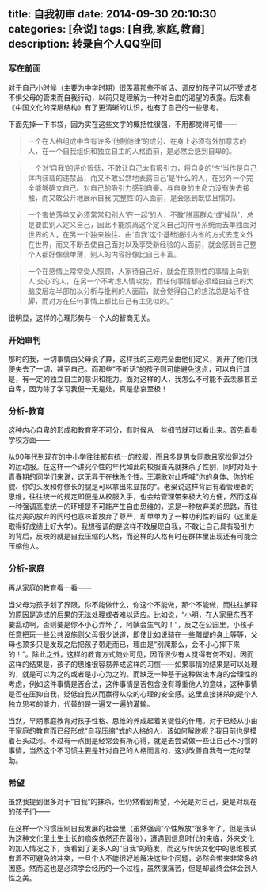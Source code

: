 title: 自我初审
date: 2014-09-30 20:10:30
categories: [杂说]
tags: [自我,家庭,教育]
description: 转录自个人QQ空间
---
### 写在前面
对于自己小时候（主要为中学时期）很羡慕那些不听话、调皮的孩子可以不受或者不惧父母的管束而自我行动，以前只是理解为一种对自由的渴望的表露。后来看《中国文化的深层结构》有了更清晰的认识，也有了自己的一些思考。

下面先掉一下书袋，因为实在这些文字的概括性很强，不用都觉得可惜——

> 一个在人格组成中含有许多‘他制他律’的成分、在身上必须有外加意志的人，在一个自我组织和独立自主的人格面前，是必然会感到自卑的。
<!--more-->
> 一个对‘自我’的评价很低，不敢让自己太有吸引力，将自身的‘性’当作是自己体内装载的违禁品，而又不敢公然地表露自己‘是’什么的人，在另外一个完全能够确立自己、对自己的吸引力感到自豪、与自身的生命力没有失去接触，而又敢公开地展示自我‘完整性’的人面前，是会感到既怯且懦的。

> 一个害怕落单又必须常常和别人‘在一起‘的人，不敢’脱离群众‘或‘掉队’，总是要由别人定义自己，因此不能脱离这个定义自己的符号系统而去单独面对世界的人，在另一个独来独往、由‘自我’这个基础通过内省的方式去定义外在世界，而又不断去使自己面对以及享受新经验的人面前，就会感到自己整个人都好像很单薄，别人的内容好像比自己丰富。

> 一个在感情上常常受人照顾，人家待自己好，就会在原则性的事情上向别人‘交心’的人，在另一个不考虑人情攻势，而任何事情都必须经由自己的大脑皮层左半部加以分析与批判的人面前，就会觉得自己的想法总是站不住脚，而对方在任何事情上都比自己有主见似的。”

很明显，这样的心理形势与一个人的智商无关。

### 开始审判
那时的我，一切事情由父母说了算，这样我的三观完全由他们定义，离开了他们我便失去了一切，甚至自己。而那些“不听话”的孩子则可能避免这点，可以自行其是，有一定的独立自主的意识和能力。面对这样的人，我怎么不可能不去羡慕甚至自卑，因为除了学习我便一无是处，真是悲哀至极！

### 分析-教育
这种内心自卑的形成和教育密不可分，有时候从一些细节就可以看出来。首先看看学校方面——

从90年代到现在的中小学往往都有统一的校服，而且多是男女同款且宽松得过分的运动服。在这样一个讲究个性的年代如此的校服首先就抹杀了性别，同时对处于青春期的同学们来说，这无异于在抹杀个性。王潮歌对此呼喊”你的身体、你的相貌、你的头发和你修长的腿是可以拿出来显摆的“。老梁说这样背后有着管理者的思维，往往统一的规定即便是从校服入手，也会给管理带来极大的方便，然而这样一种强调高度统一的环境是不可能产生自由思维的，这是一种放弃美的思路，而往往对美的放弃的同时也意味着放弃了尊严，却单单为了一种功利性的目的（这里是取得好成绩上好大学）。我想强调的是这样不敢展现自我，不敢让自己具有吸引力的背后，反映的就是自我压缩的人格，而这样的人格有时在群体里出现还有可能会压缩他人。

### 分析-家庭
再从家庭的教育看一看——
        
当父母为孩子划了界限，你不能做什么，你这个不能做，那个不能做，而往往解释的原因是造成的后果的无法处理或者难以适应。比如说，“小明，在人家里东西不要乱动啊，否则要是你不小心弄坏了，阿姨会生气的！”，反之在公园里，小孩子任意把玩一些公共设施则父母很少说道，即使比如说骑在一些雕塑的身上等等，父母也顶多只是发现之后把孩子带走而已，理由是“别爬那么，会不小心摔下来的！”。除此之外，这样的教育方式随处可见，因而很少有人觉得有何不对。因而这样的结果是，孩子的思维很容易养成这样的习惯——如果事情的结果是可以处理的，就是可以为之的或者是小心为之的。而缺乏一种基于这种做法本身的合理性的考虑，例如这件事情是否合法，这件事情是否包含没有尊重他人的意味，这种事情是否在压抑自我，贬低自我从而赢得从众的心理的安全感。这里直接抹杀的是个人独立思考的能力，代替的是一遍又一遍的灌输。
               
当然，早期家庭教育对孩子性格、思维的养成起着关键性的作用。对于已经从小由于家庭的教育而已经形成“自我压缩”式的人格的人，该如何解脱呢？我目前也是摸着石头过河。不过有一点倒是经常会有所心得，就是去尝试做一些让自己不习惯的事情，当然这个不习惯主要是针对自己的人格而言的，这对改善自我有一定的帮助。

### 希望
虽然我提到很多对于”自我“的抹杀，但仍然看到希望，不光是对自己，更是对现在的孩子们——

在这样一个习惯压制自我发展的社会里（虽然强调”个性解放“很多年了，但是我认为这种文化里土生土长的痼疾依然还在嚣张），遭遇到信息时代的来临，外来文化的加入情况之下，我看到了更多人的”自我“的萌发，而这与传统文化中的思维模式有着不可避免的冲突，一旦个人不能很好地解决这些个问题，必然会带来非常多的困惑。然而这也是必须学会经历的一个过程，虽然很痛苦，但是却最终会体会到人性之美。